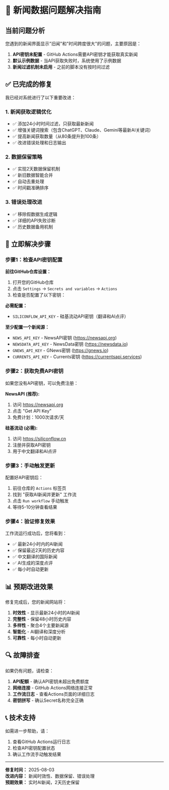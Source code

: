 # 🚨 新闻数据问题解决指南

## 当前问题分析

您遇到的新闻界面显示"旧闻"和"时间跨度很大"的问题，主要原因是：

1. **API密钥未配置** - GitHub Actions需要API密钥才能获取真实新闻
2. **默认示例数据** - 当API获取失败时，系统使用了示例数据
3. **新闻过滤机制未启用** - 之前的脚本没有按时间过滤

## ✅ 已完成的修复

我已经对系统进行了以下重要改进：

### 1. 新闻获取逻辑优化
- ✅ 添加24小时时间过滤，只获取最新新闻
- ✅ 增强关键词搜索（包含ChatGPT、Claude、Gemini等最新AI关键词）
- ✅ 提高新闻获取数量（从80条提升到100条）
- ✅ 改进错误处理和日志输出

### 2. 数据保留策略
- ✅ 实现2天数据保留机制
- ✅ 新旧数据智能合并
- ✅ 自动去重处理
- ✅ 时间戳准确排序

### 3. 错误处理改进
- ✅ 移除假数据生成逻辑
- ✅ 详细的API失败诊断
- ✅ 历史数据备用机制

## 🔧 立即解决步骤

### 步骤1：检查API密钥配置

**前往GitHub仓库设置：**
1. 打开您的GitHub仓库
2. 点击 `Settings` → `Secrets and variables` → `Actions`
3. 检查是否配置了以下密钥：

**必需配置：**
- `SILICONFLOW_API_KEY` - 硅基流动API密钥（翻译和AI点评）

**至少配置一个新闻源：**
- `NEWS_API_KEY` - NewsAPI密钥 (https://newsapi.org)
- `NEWSDATA_API_KEY` - NewsData密钥 (https://newsdata.io) 
- `GNEWS_API_KEY` - GNews密钥 (https://gnews.io)
- `CURRENTS_API_KEY` - Currents密钥 (https://currentsapi.services)

### 步骤2：获取免费API密钥

如果您没有API密钥，可以免费注册：

**NewsAPI (推荐):**
1. 访问 https://newsapi.org
2. 点击 "Get API Key"
3. 免费计划：1000次请求/天

**硅基流动 (必需):**
1. 访问 https://siliconflow.cn
2. 注册并获取API密钥
3. 用于中文翻译和AI点评

### 步骤3：手动触发更新

配置好API密钥后：
1. 前往仓库的 `Actions` 标签页
2. 找到 "获取AI新闻并更新" 工作流
3. 点击 `Run workflow` 手动触发
4. 等待5-10分钟查看结果

### 步骤4：验证修复效果

工作流运行成功后，您将看到：
- ✅ 最新24小时内的AI新闻
- ✅ 保留最近2天的历史内容
- ✅ 中文翻译的国际新闻
- ✅ AI生成的深度点评
- ✅ 每小时自动更新

## 📊 预期改进效果

修复完成后，您的新闻网站将：

1. **时效性** - 显示最新24小时的AI新闻
2. **完整性** - 保留48小时历史内容
3. **多样性** - 聚合4个主要新闻源
4. **智能化** - AI翻译和深度分析
5. **可靠性** - 每小时自动更新

## 🔍 故障排查

如果仍有问题，请检查：

1. **API配额** - 确认API密钥未超出免费额度
2. **网络连接** - GitHub Actions网络连接正常
3. **工作流日志** - 查看Actions页面的详细日志
4. **密钥拼写** - 确认Secret名称完全正确

## 📞 技术支持

如需进一步帮助，请：
1. 查看GitHub Actions运行日志
2. 检查API密钥配置状态
3. 确认工作流手动触发结果

---

**修复时间：** 2025-08-03  
**改进内容：** 新闻时效性、数据保留、错误处理  
**预期效果：** 实时AI新闻，2天历史保留  